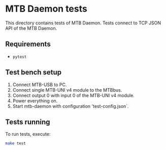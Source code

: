 MTB Daemon tests
================

This directory contains tests of MTB Daemon. Tests connect to TCP JSON API of
the MTB Daemon.

## Requirements

* `pytest`

## Test bench setup

1. Connect MTB-USB to PC.
2. Connect single MTB-UNI v4 module to the MTBbus.
3. Connect output 0 with input 0 of the MTB-UNI v4 module.
4. Power everything on.
5. Start mtb-daemon with configuration 'test-config.json`.

## Tests running

To run tests, execute:

```bash
make test
```
